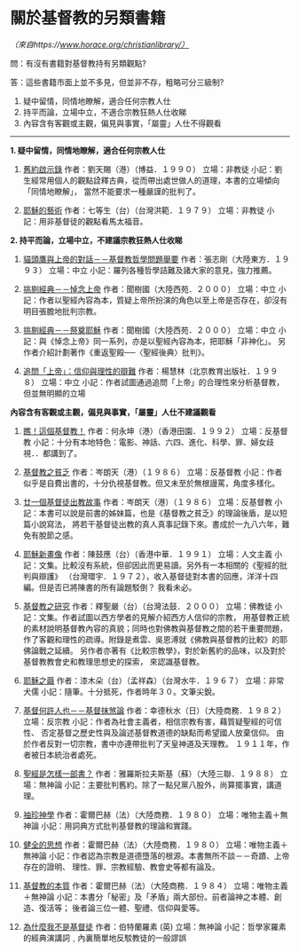# 關於基督教的另類書籍

*（來自https://www.horace.org/christianlibrary/）*

問：有沒有書籍對基督教持有另類觀點?

答：這些書籍市面上並不多見，但並非不存，粗略可分三級制?

1. 疑中留情，同情地瞭解，適合任何宗教人仕
2. 持平而論，立場中立，不適合宗教狂熱人仕收睇
3. 內容含有客觀或主觀，偏見與事實，「屬靈」人仕不得觀看

***

**1. 疑中留情，同情地瞭解，適合任何宗教人仕**

1. [舊約啟示錄](https://www.horace.org/christianlibrary/ot_rev.zip)
作者：劉天賜（港）（博益．１９９０）
立場：非教徒
小記：劉生經常用個人的觀點詮釋古典，從而帶出處世做人的道理，本書的立場傾向「同情地瞭解」， 當然不能要求一種嚴謹的批判了。

2. [耶穌的藝術](https://www.horace.org/christianlibrary/jesus_art.zip)
作者：七等生（台）（台灣洪範．１９７９）
立場：非教徒
小記：用非基督徒的觀點看馬太福音。


**2. 持平而論，立場中立，不建議宗教狂熱人仕收睇**

1. [貓頭鷹與上帝的對話－－基督教哲學問題舉要](https://www.horace.org/christianlibrary/owl_god_dialog.zip)
作者：張志剛（大陸東方．１９９３）
立場：中立
小記：羅列各種哲學詰難及諸大家的意見，強力推薦。

2. [挑剔經典－－悼念上帝](https://www.horace.org/christianlibrary/memorial_god.zip)
作者：聞樹國（大陸西苑．２０００）
立場：中立
小記：作者以聖經內容為本，質疑上帝所扮演的角色以至上帝是否存在，卻沒有明目張膽地批判宗教。

3. [挑剔經典－－祭奠耶穌](https://www.horace.org/christianlibrary/worship_jesus.zip)
作者：聞樹國（大陸西苑．２０００）
立場：中立
小記：與《悼念上帝》同一系列，亦是以聖經內容為本，把耶穌「非神化」。 另作者介紹計劃著作《重返聖殿──〈聖經後典〉批判》。

4. [追問「上帝」：信仰與理性的辯難](https://www.horace.org/christianlibrary/ask_god.zip)
作者：楊慧林（北京教育出版社．１９９８）
立場：中立
小記：作者試圖通過追問「上帝」的合理性來分析基督教，但並無明顯的立場


**內容含有客觀或主觀，偏見與事實，「屬靈」人仕不建議觀看**

1. [瞧！這個基督教！](https://www.horace.org/christianlibrary/look_christian.zip)
作者：何永坤（港）（香港田園．１９９２）
立場：反基督教
小記：十分有本地特色：電影、神話、六四、進化、科學、罪、婦女歧視．．都講到了。

2. [基督教之貧乏](https://www.horace.org/christianlibrary/christian_poor.zip)
作者：岑朗天（港）（１９８６）
立場：反基督教
小記：作者似乎是自費出書的，十分仇視基督教。但又未至於無根謾罵，角度多樣化。

3. [廿一個基督徒出教故事](https://www.horace.org/christianlibrary/exit_stories.zip)
作者：岑朗天（港）（１９８６）
立場：反基督教
小記：本書可以說是前書的姊妹篇，也是《基督教之貧乏》的理論後盾，是以短篇小說寫法， 將若干基督徒出教的真人真事記錄下來。書成於一九八六年，難免有脫節之感。

4. [耶穌新畫像](https://www.horace.org/christianlibrary/jesus_new_image.zip)
作者：陳鼓應（台）（香港中華．１９９１）
立場：人文主義
小記：文集。比較沒有系統，但卻因此而更易讀。另外有一本相關的《聖經的批判與辯護》 （台灣環宇．１９７２），收入基督徒對本書的回應，洋洋十四編。但是否已將陳書的所有論題駁倒？ 我看未必。

5. [基督教之研究](https://www.horace.org/christianlibrary/christian_research.zip)
作者：釋聖嚴（台）（台灣法鼓．２０００）
立場：佛教徒
小記：文集。作者試圖以西方學者的見解介紹西方人信仰的宗教， 用基督教正統的素材說明基督教內容的真貌；同時也對佛教與基督教之間的若干重要問題， 作了客觀和理性的疏導。附錄是煮雲、吳恩溥就《佛教與基督教的比較》的耶佛論戰之延續。 另作者亦著有《比較宗教學》，對於新舊約的品味，以及對於基督教教會史和教理思想史的探索， 來認識基督教。

6. [耶穌之繭](https://www.horace.org/christianlibrary/jesus_cocoon.zip)
作者：漆木朵（台）（孟祥森）（台灣水牛．１９６７）
立場：非常犬儒
小記：隨筆。十分抵死，作者時年３０。文筆尖銳。

7. [基督何許人也－－基督抹煞論](https://www.horace.org/christianlibrary/jesus_kill.zip)
作者：幸德秋水（日）（大陸商務．１９８２）
立場：反宗教
小記：作者為社會主義者，相信宗教有害，藉質疑聖經的可信性、 否定基督之歷史性與及論述基督教道德的缺點而希望國人放棄信仰。 由於作者反對一切宗教，書中亦連帶批判了天皇神道及天理教。 １９１１年，作者被日本統治者處死。

8. [聖經是怎樣一部書？](https://www.horace.org/christianlibrary/bible_what_book.zip)
作者：雅羅斯拉夫斯基（蘇）（大陸三聯．１９８８）
立場：無神論
小記：主要批判舊約。除了一點兒黨八股外，尚算擺事實，講道理。

9. [袖珍神學](https://www.horace.org/christianlibrary/christian_dictionary.zip)
作者：霍爾巴赫（法）（大陸商務．１９８０）
立場：唯物主義＋無神論
小記：用詞典方式批判基督教的理論和實踐。

10. [健全的思想](https://www.horace.org/christianlibrary/healthy_thought.zip)
作者：霍爾巴赫（法）（大陸商務．１９８０）
立場：唯物主義＋無神論
小記：作者認為宗教是道德墮落的根源。本書無所不談－－奇蹟、上帝存在的證明、 理性、罪、宗教經驗、教會史等都有論及。

11. [基督教的本質](https://www.horace.org/christianlibrary/christian_nature.zip)
作者：霍爾巴赫（法）（大陸商務．１９８４）
立場：唯物主義＋無神論
小記：本書分「秘密」及「矛盾」兩大部份。前者論神之本體、創造、復活等； 後者論三位一體、聖禮、信仰與愛等。

12. [為什麼我不是基督徒](https://www.horace.org/christianlibrary/why_i_am_not_christian.zip)
作者：伯特蘭羅素 (英) 
立場：無神論
小記：哲學家羅素的經典演講詞﹐內裏簡單地反駁教徒的一般謬誤
